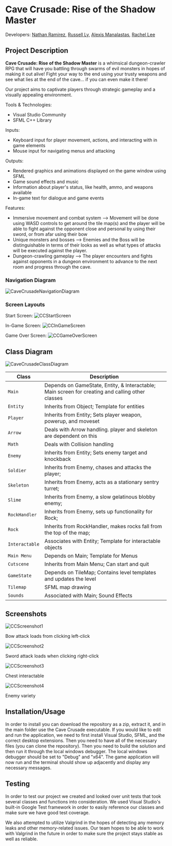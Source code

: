 # Cave Crusade: Rise of the Shadow Master
 Developers: [Nathan Ramirez](https://github.com/ramirez-nathan), 
            [Russell Ly](https://github.com/Ampherost), 
            [Alexis Manalastas](https://github.com/amana032), 
            [Rachel Lee](https://github.com/rache11ee)

## Project Description
 **Cave Crusade: Rise of the Shadow Master** is a whimsical dungeon-crawler RPG that will have you battling through swarms of evil monsters in hopes of making it out alive!<!--  Boulder the Wizard, an evil rock who plans to take over the kingdom with an army of despicable monsters! --> Fight your way to the end using your trusty weapons and see what lies at the end of the cave... if you can even make it there! <!-- to recover the Box of Wonder that was stolen from your kingdom! -->

Our project aims to captivate players through <!-- an immersive storyline, -->strategic gameplay and a visually appealing environment.

 Tools & Technologies:
* Visual Studio Community
* SFML C++ Library

 Inputs:
* Keyboard input for player movement, actions, and interacting with in game elements
* Mouse input for navigating menus and attacking

 Outputs:
* Rendered graphics and animations displayed on the game window using SFML
* Game sound effects and music
* Information about player's status, like health, ammo, and weapons available
* In-game text for dialogue and game events

 Features:
 * Immersive movement and combat system --> Movement will be done using WASD controls to get around the tile map(s) and the player will be able to fight against the opponent close and personal by using their sword, or from afar using their bow
 * Unique monsters and bosses --> Enemies and the Boss will be distinguishable in terms of their looks as well as what types of attacks will be executed against the player.
 * Dungeon-crawling gameplay --> The player encounters and fights against opponents in a dungeon environment to advance to the next room and progress through the cave.

### Navigation Diagram
![CaveCrusadeNavigationDiagram](https://github.com/user-attachments/assets/cad7f079-2842-4067-9c82-fc7e3e7a014f)

### Screen Layouts
Start Screen:
![CCStartScreen](https://github.com/user-attachments/assets/8149608f-3092-488b-9a96-6489d7c40afd)

In-Game Screen:
![CCInGameScreen](https://github.com/user-attachments/assets/8bc4d1f5-3721-4b2d-bb96-bf8f2c031cd5)

Game Over Screen:
![CCGameOverScreen](https://github.com/user-attachments/assets/2b2edb44-72d1-46da-9373-7b83038af5eb)

## Class Diagram
![CaveCrusadeClassDiagram](https://github.com/user-attachments/assets/58ce9731-5ec3-4256-a852-1d5ce5682248)

| Class | Description |
| --- | --- |
| `Main` | Depends on GameState, Entity, & Interactable; Main screen for creating and calling other classes |
| `Entity` | Inherits from Object; Template for entities |
| `Player` | Inherits from Entity; Sets player weapon, powerup, and moveset |
| `Arrow` | Deals with Arrow handling. player and skeleton are dependent on this | 
| `Math` | Deals with Collision handling |
| `Enemy` | Inherits from Entity; Sets enemy target and knockback |
| `Soldier` | Inherits from Enemy, chases and attacks the player; |
| `Skeleton` | Inherits from Enemy, acts as a stationary sentry turret; |
| `Slime` | Inherits from Enemy, a slow gelatinous blobby enemy; |
| `RockHandler` | Inherits from Enemy, sets up functionality for Rock;
| `Rock` |  Inherits from RockHandler, makes rocks fall from the top of the map; |
| `Interactable` | Associates with Entity; Template for interactable objects |
| `Main Menu` | Depends on Main; Template for Menus |
| `Cutscene` | Inherits from Main Menu; Can start and quit |
| `GameState` | Depends on TileMap; Contains level templates and updates the level |
| `Tilemap` | SFML map drawing |
| `Sounds` | Associated with Main; Sound Effects |

 
 
 ## Screenshots

![CCScreenshot1](https://github.com/user-attachments/assets/7b00a17d-a184-44f4-a4ae-f548b160e2e3)

 Bow attack loads from clicking left-click

![CCScreenshot2](https://github.com/user-attachments/assets/cd51afca-ce44-46e0-8941-9bc163d33b5e)

 Sword attack loads when clicking right-click

![CCScreenshot3](https://github.com/user-attachments/assets/124e918d-3f31-4cbd-8621-9f9f9f132209)

 Chest interactable

![CCScreenshot4](https://github.com/user-attachments/assets/03da3bf6-7f50-4881-8676-c85b1eff63d4)

 Enemy variety




 ## Installation/Usage
 In order to install you can download the repository as a zip, extract it, and in the main folder use the Cave Crusade executable. 
 If you would like to edit and run the application, we need to first install Visual Studio, SFML, and the correct desktop extensions. Then you need to have all of the necessary files (you can clone the repository). Then you need to build the solution and then run it through the local windows debugger. The local windows debugger should be set to "Debug" and "x64". The game application will now run and the terminal should show up adjacently and display any necessary messages. 

 ## Testing
 
In order to test our project we created and looked over unit tests that took several classes and functions into consideration. We used Visual Studio's built-in Google Test framework in order to easily reference our classes and make sure we have good test coverage. 

We also attempted to utilize Valgrind in the hopes of detecting any memory leaks and other memory-related issues. Our team hopes to be able to work with Valgrind in the future in order to make sure the project stays stable as well as reliable. 

